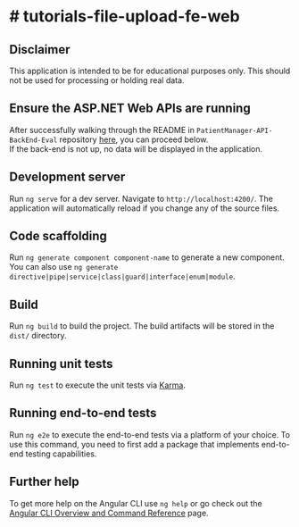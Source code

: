 # # tutorials-file-upload-fe-web

## Disclaimer
This application is intended to be for educational purposes only. This should not be used for processing or holding real data.

## Ensure the ASP.NET Web APIs are running
After successfully walking through the README in `PatientManager-API-BackEnd-Eval` repository [here](https://github.com/emilcobarrubia/PatientManager-API-BackEnd-Eval), you can proceed below.  
If the back-end is not up, no data will be displayed in the application.

## Development server

Run `ng serve` for a dev server. Navigate to `http://localhost:4200/`. The application will automatically reload if you change any of the source files.

## Code scaffolding

Run `ng generate component component-name` to generate a new component. You can also use `ng generate directive|pipe|service|class|guard|interface|enum|module`.

## Build

Run `ng build` to build the project. The build artifacts will be stored in the `dist/` directory.

## Running unit tests

Run `ng test` to execute the unit tests via [Karma](https://karma-runner.github.io).

## Running end-to-end tests

Run `ng e2e` to execute the end-to-end tests via a platform of your choice. To use this command, you need to first add a package that implements end-to-end testing capabilities.

## Further help

To get more help on the Angular CLI use `ng help` or go check out the [Angular CLI Overview and Command Reference](https://angular.io/cli) page.

